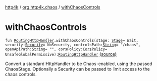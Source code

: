 [http4k](../index.md) / [org.http4k.chaos](index.md) / [withChaosControls](./with-chaos-controls.md)

# withChaosControls

`fun `[`RoutingHttpHandler`](../org.http4k.routing/-routing-http-handler/index.md)`.withChaosControls(stage: `[`Stage`](-stage.md)` = Wait, security: `[`Security`](../org.http4k.contract/-security/index.md)` = NoSecurity, controlsPath: `[`String`](https://kotlinlang.org/api/latest/jvm/stdlib/kotlin/-string/index.html)` = "/chaos", openApiPath: `[`String`](https://kotlinlang.org/api/latest/jvm/stdlib/kotlin/-string/index.html)` = "", corsPolicy: `[`CorsPolicy`](../org.http4k.filter/-cors-policy/index.md)` = UnsafeGlobalPermissive): `[`RoutingHttpHandler`](../org.http4k.routing/-routing-http-handler/index.md) [(source)](https://github.com/http4k/http4k/blob/master/http4k-testing-chaos/src/main/kotlin/org/http4k/chaos/ChaosControls.kt#L132)

Convert a standard HttpHandler to be Chaos-enabled, using the passed ChaosStage.
Optionally a Security can be passed to limit access to the chaos controls.

